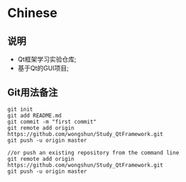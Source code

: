 # Chinese
## 说明
- Qt框架学习实验仓库;
- 基于Qt的GUI项目;


## Git用法备注

```
git init
git add README.md
git commit -m "first commit"
git remote add origin https://github.com/wongshun/Study_QtFramework.git
git push -u origin master
               
//or push an existing repository from the command line
git remote add origin https://github.com/wongshun/Study_QtFramework.git
git push -u origin master
```